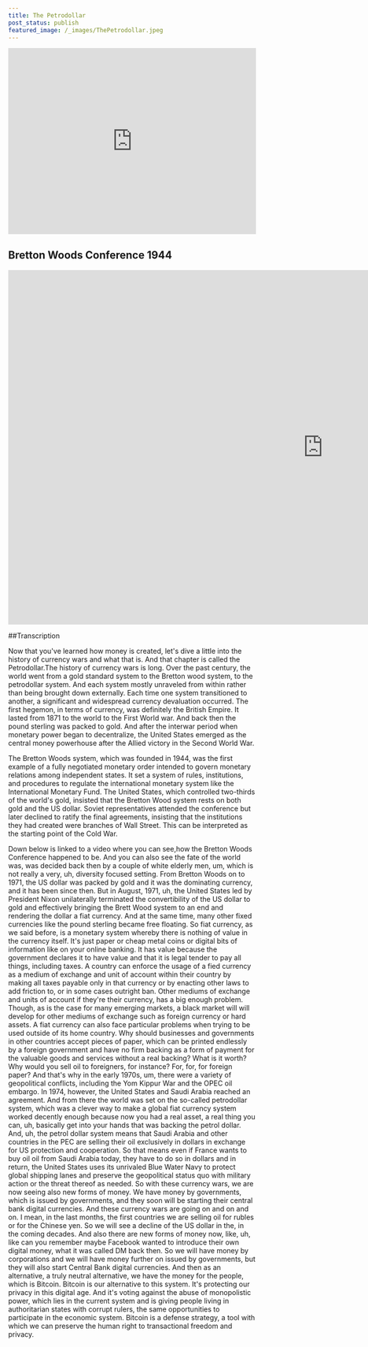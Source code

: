 ```yaml
---
title: The Petrodollar
post_status: publish
featured_image: /_images/ThePetrodollar.jpeg
---
```


<div style="padding:75% 0 0 0;position:relative;"><iframe src="https://player.vimeo.com/video/848329294?badge=0&amp;autopause=0&amp;player_id=0&amp;app_id=58479" frameborder="0" allow="autoplay; fullscreen; picture-in-picture" allowfullscreen style="position:absolute;top:0;left:0;width:100%;height:100%;" title="011 The Petrodollar"></iframe></div>

<div style="margin-bottom:30px;"></div>

## Bretton Woods Conference 1944

<iframe width="1280" height="720" src="https://www.youtube.com/embed/GVytOtfPZe8" title="YouTube video player" frameborder="0" allow="accelerometer; autoplay; clipboard-write; encrypted-media; gyroscope; picture-in-picture; web-share" allowfullscreen></iframe>

##Transcription

Now that you've learned how money is created, let's dive a little into the history of currency wars and what that is. And that chapter is called the Petrodollar.The history of currency wars is long. Over the past century, the world went from a gold standard system to the Bretton wood system, to the petrodollar system. And each system mostly unraveled from within rather than being brought down externally. Each time one system transitioned to another, a significant and widespread currency devaluation occurred. The first hegemon, in terms of currency, was definitely the British Empire. It lasted from 1871 to the world to the First World war. And back then the pound sterling was packed to gold. And after the interwar period when monetary power began to decentralize, the United States emerged as the central money powerhouse after the Allied victory in the Second World War. 

The Bretton Woods system, which was founded in 1944, was the first example of a fully negotiated monetary order intended to govern monetary relations among independent states. It set a system of rules, institutions, and procedures to regulate the international monetary system like the International Monetary Fund. The United States, which controlled two-thirds of the world's gold, insisted that the Bretton Wood system rests on both gold and the US dollar. Soviet representatives attended the conference but later declined to ratify the final agreements, insisting that the institutions they had created were branches of Wall Street. This can be interpreted as the starting point of the Cold War. 

Down below is linked to a video where you can see,how the Bretton Woods Conference happened to be. And you can also see the fate of the world was, was decided back then by a couple of white elderly men, um, which is not really a very, uh, diversity focused setting. From Bretton Woods on to 1971, the US dollar was packed by gold and it was the dominating currency, and it has been since then. But in August, 1971, uh, the United States led by President Nixon unilaterally terminated the convertibility of the US dollar to gold and effectively bringing the Brett Wood system to an end and rendering the dollar a fiat currency. And at the same time, many other fixed currencies like the pound sterling became free floating. So fiat currency, as we said before, is a monetary system whereby there is nothing of value in the currency itself. It's just paper or cheap metal coins or digital bits of information like on your online banking. It has value because the government declares it to have value and that it is legal tender to pay all things, including taxes. A country can enforce the usage of a fied currency as a medium of exchange and unit of account within their country by making all taxes payable only in that currency or by enacting other laws to add friction to, or in some cases outright ban. Other mediums of exchange and units of account if they're their currency, has a big enough problem. Though, as is the case for many emerging markets, a black market will will develop for other mediums of exchange such as foreign currency or hard assets. A fiat currency can also face particular problems when trying to be used outside of its home country. Why should businesses and governments in other countries accept pieces of paper, which can be printed endlessly by a foreign government and have no firm backing as a form of payment for the valuable goods and services without a real backing? What is it worth? Why would you sell oil to foreigners, for instance? For, for, for foreign paper? And that's why in the early 1970s, um, there were a variety of geopolitical conflicts, including the Yom Kippur War and the OPEC oil embargo. In 1974, however, the United States and Saudi Arabia reached an agreement. And from there the world was set on the so-called petrodollar system, which was a clever way to make a global fiat currency system worked decently enough because now you had a real asset, a real thing you can, uh, basically get into your hands that was backing the petrol dollar. And, uh, the petrol dollar system means that Saudi Arabia and other countries in the PEC are selling their oil exclusively in dollars in exchange for US protection and cooperation. So that means even if France wants to buy oil oil from Saudi Arabia today, they have to do so in dollars and in return, the United States uses its unrivaled Blue Water Navy to protect global shipping lanes and preserve the geopolitical status quo with military action or the threat thereof as needed. So with these currency wars, we are now seeing also new forms of money. We have money by governments, which is issued by governments, and they soon will be starting their central bank digital currencies. And these currency wars are going on and on and on. I mean, in the last months, the first countries we are selling oil for rubles or for the Chinese yen. So we will see a decline of the US dollar in the, in the coming decades. And also there are new forms of money now, like, uh, like can you remember maybe Facebook wanted to introduce their own digital money, what it was called DM back then. So we will have money by corporations and we will have money further on issued by governments, but they will also start Central Bank digital currencies. And then as an alternative, a truly neutral alternative, we have the money for the people, which is Bitcoin. Bitcoin is our alternative to this system. It's protecting our privacy in this digital age. And it's voting against the abuse of monopolistic power, which lies in the current system and is giving people living in authoritarian states with corrupt rulers, the same opportunities to participate in the economic system. Bitcoin is a defense strategy, a tool with which we can preserve the human right to transactional freedom and privacy.
